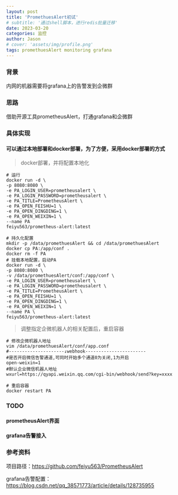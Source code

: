 ```yaml
---
layout: post
title: 'PromethuesAlert初试'
# subtitle: '通过shell脚本，进行redis批量迁移'
date: 2023-03-20
categories: 监控
author: Jason
# cover: 'assets/img/profile.png'
tags: promethuesAlert monitoring grafana
---
```


### 背景

内网的机器需要将grafana上的告警发到企微群

### 思路

借助开源工具prometheusAlert，打通grafana和企微群

### 具体实现

#### 可以通过本地部署和docker部署，为了方便，采用docker部署的方式

> docker部署，并将配置本地化

```shell
# 运行
docker run -d \
-p 8080:8080 \
-e PA_LOGIN_USER=prometheusalert \
-e PA_LOGIN_PASSWORD=prometheusalert \
-e PA_TITLE=PrometheusAlert \
-e PA_OPEN_FEISHU=1 \
-e PA_OPEN_DINGDING=1 \
-e PA_OPEN_WEIXIN=1 \
--name PA
feiyu563/prometheus-alert:latest

# 持久化配置
mkdir -p /data/promethuesAlert && cd /data/promethuesAlert
docker cp PA:/app/conf .
docker rm -f PA
# 挂载本地配置，启动PA
docker run -d \
-p 8080:8080 \
-v /data/promethuesAlert/conf:/app/conf \
-e PA_LOGIN_USER=prometheusalert \
-e PA_LOGIN_PASSWORD=prometheusalert \
-e PA_TITLE=PrometheusAlert \
-e PA_OPEN_FEISHU=1 \
-e PA_OPEN_DINGDING=1 \
-e PA_OPEN_WEIXIN=1 \
--name PA \
feiyu563/prometheus-alert:latest
```

> 调整指定企微机器人的相关配置后，重启容器

```shell
# 修改企微机器人地址
vim /data/promethuesAlert/conf/app.conf
#---------------------↓webhook-----------------------
#是否开启微信告警通道,可同时开始多个通道0为关闭,1为开启
open-weixin=1
#默认企业微信机器人地址
wxurl=https://qyapi.weixin.qq.com/cgi-bin/webhook/send?key=xxxx

# 重启容器
docker restart PA
```

### TODO 

#### prometheusAlert界面

#### grafana告警接入

### 参考资料

项目路径：https://github.com/feiyu563/PrometheusAlert

grafana告警配置：https://blog.csdn.net/qq_38571773/article/details/128735955 
